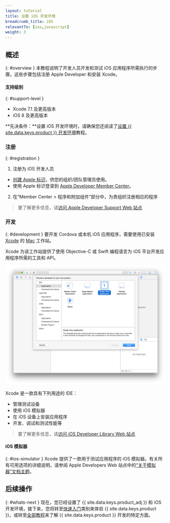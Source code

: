 ```yaml
---
layout: tutorial
title: 设置 iOS 开发环境
breadcrumb_title: iOS
relevantTo: [ios,javascript]
weight: 3
---
```

<!-- NLS_CHARSET=UTF-8 -->
## 概述
{: #overview }
本教程说明了开发人员开发和测试 iOS 应用程序所需执行的步骤。这些步骤包括注册 Apple Developer 和安装 Xcode。

#### 支持级别
{: #support-level }

* Xcode 7.1 及更高版本
* iOS 8 及更高版本

**先决条件：**设置 iOS 开发环境时，请确保您还阅读了[设置 {{ site.data.keys.product }} 开发环境](../mobilefirst/)教程。

### 注册
{: #registration }
1. 注册为 iOS 开发人员
 - [创建 Apple 标识](https://appleid.apple.com/account)，供您的组织/团队管理员使用。
 - 使用 Apple 标识登录到 [Apple Developer Member Center](https://developer.apple.com/)。
2. 在“Member Center > 程序和附加组件”部分中，为贵组织注册相应的程序

> 要了解更多信息，请[访问 Apple Developer Support Web 站点](https://developer.apple.com/support/)

### 开发
{: #development }
要开发 Cordova 或本机 iOS 应用程序，需要使用已安装 [Xcode](https://developer.apple.com/xcode/) 的 [Mac](https://www.apple.com/mac/) 工作站。

Xcode 为该工作站提供了使用 Objective-C 或 Swift 编程语言为 iOS 平台开发应用程序所需的工具和 API。</p>

![Xcode IDE](xcode.png)

Xcode 是一款具有下列用途的 IDE：

- 管理测试设备
- 使用 iOS 模拟器
- 在 iOS 设备上安装应用程序
- 开发、调试和测试性能等

> 要了解更多信息，请[访问 iOS Developer Library Web 站点](https://developer.apple.com/library/ios/navigation/)

#### iOS 模拟器
{: #ios-simulator }
Xcode 提供了一款用于测试应用程序的 iOS 模拟器。有关所有可用选项的详细说明，请参阅 Apple Developers Web 站点中的[“关于模拟器”文档主题](https://developer.apple.com/library/ios/documentation/IDEs/Conceptual/iOS_Simulator_Guide/Introduction/Introduction.html)。

## 后续操作
{: #whats-next }
现在，您已经设置了 {{ site.data.keys.product_adj }} 和 iOS 开发环境，接下来，您将转至[快速入门](../../../quick-start/ios/)类别来体验 {{ site.data.keys.product }}，或转至[全部教程](../../../all-tutorials)来了解 {{ site.data.keys.product }} 开发的特定方面。

